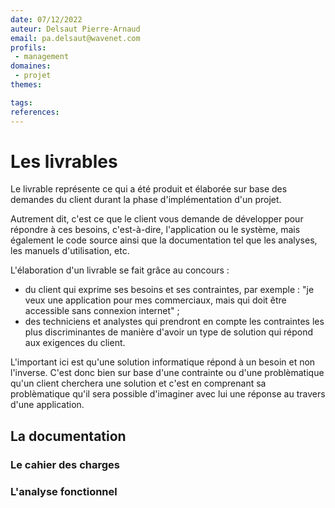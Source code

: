 ```yaml
---
date: 07/12/2022
auteur: Delsaut Pierre-Arnaud
email: pa.delsaut@wavenet.com
profils: 
 - management
domaines:
 - projet
themes:

tags:
references:
---
```


# Les livrables

Le livrable représente ce qui a été produit et élaborée sur base des demandes du client durant la phase d'implémentation d'un projet. 

Autrement dit, c'est ce que le client vous demande de développer pour répondre à ces besoins, c'est-à-dire, l'application ou le système, mais également le code source ainsi que la documentation tel que les analyses, les manuels d'utilisation, etc.

L'élaboration d'un livrable se fait grâce au concours :

- du client qui exprime ses besoins et ses contraintes, par exemple : "je veux une application pour mes commerciaux, mais qui doit être accessible sans connexion internet" ;
- des techniciens et analystes qui prendront en compte les contraintes les plus discriminantes de manière d'avoir un type de solution qui répond aux exigences du client.

L'important ici est qu'une solution informatique répond à un besoin et non l'inverse. C'est donc bien sur base d'une contrainte ou d'une problèmatique qu'un client cherchera une solution et c'est en comprenant sa problèmatique qu'il sera possible d'imaginer avec lui une réponse au travers d'une application.

## La documentation

### Le cahier des charges

### L'analyse fonctionnel

